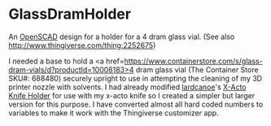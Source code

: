# GlassDramHolder
An <a href=http://www.openscad.org/>OpenSCAD</a> design for a holder for a 4 dram glass vial. (See also http://www.thingiverse.com/thing:2252675)

I needed a base to hold a <a href=https://www.containerstore.com/s/glass-dram-vials/d?productId=10008183>4 dram glass vial</a> (The Container Store SKU#: 688480) securely upright to use in attempting the cleaning of my 3D printer nozzle with solvents. I had already modified <a href=http://www.thingiverse.com/lardcanoe/about>lardcanoe</a>'s <a href=http://www.thingiverse.com/thing:6131>X-Acto Knife Holder</a> for use with my x-acto knife so I created a simpler but larger version for this purpose. I have converted almost all hard coded numbers to variables to make it work with the Thingiverse customizer app.
